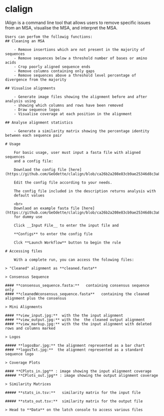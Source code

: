 # clalign
IAlign is a command line tool
    that allows users to remove specific issues from an MSA, visualise the MSA, and interpret the MSA.

    Users can perfom the followig functions:
    ## Cleaning an MSA

        - Remove insertions which are not present in the majority of sequences
        - Remove sequences below a threshold number of bases or amino acids
        - Crop poorly aligned sequence ends
        - Remove columns containing only gaps
        - Remove sequences above a threshold level percentage of divergence from the majority

    ## Visualise alignments

        - Generate image files showing the alignment before and after analysis using 
        - showing which columns and rows have been removed
        - Draw sequence logos
        - Visualise coverage at each position in the alignment

    ## Analyse alignment statistics 

        - Generate a similarity matrix showing the percentage identity between each sequence pair 

    # Usage 

        For basic usage, user must input a fasta file with aligned sequences
        and a config file: 

        Downlaod the config file [here](https://github.com/GeOdette/clalign/blob/ca26b2a208e83cb9ae25346d8c3a8c46c899ae48/my_configs.ini) 

        Edit the config file according to your needs. 

        The config file included in the description returns analysis with 
        default values

        <br>
        Downlaod an example fasta file [here](https://github.com/GeOdette/clalign/blob/ca26b2a208e83cb9ae25346d8c3a8c46c899ae48/data/example4.fasta) 
        for dummy use

        Click __Input File__ to enter the input file and 

        **Configs** to enter the config file

        Clck **Launch Workflow** button to begin the rule

    # Accessing files 

        With a complete run, you can access the folowing files:

    > "Cleaned" alignment as **cleaned.fasta** 

    > Consensus Sequence

    #### **consensus_sequence.fasta:**   containing consensus sequence only
    #### **cleanedWconsensus_sequence.fasta**   containing the cleaned alignment plus the consensus

    > Mini Alignments 

    #### **view_input.jpg:**  with the the input alignment
    #### **view_output.jpg:** with the  the cleaned output alignment
    #### **view_markup.jpg:** with the the input alignment with deleted rows and columns marked

    > Logos 

    ##### **logosBar.jpg:** the alignment represented as a bar chart
    #### **logosTxt.jpg:**  the alignment represented as a standard sequence logo 

    > Coverage Plots 

    #### **CPlots_in.jpg** : image showing the input alignment coverage
    ##### **CPlots_out.jpg** : image showing the output alignment coverage

    > Similarity Matrices 

    ##### **stats_in.tsv:**   similarity matrix for the input file

    ##### **stats_out.tsv:**  similarity matrix for the output file

    > Head to **Data** on the latch console to access various files
